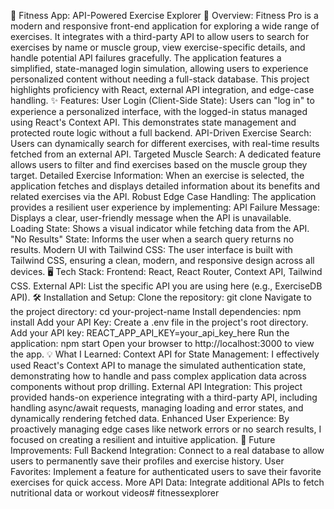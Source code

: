 💪 Fitness App: API-Powered Exercise Explorer
🚀 Overview:
Fitness Pro is a modern and responsive front-end application for exploring a wide range of exercises. It integrates with a third-party API to allow users to search for exercises by name or muscle group, view exercise-specific details, and handle potential API failures gracefully. The application features a simplified, state-managed login simulation, allowing users to experience personalized content without needing a full-stack database. This project highlights proficiency with React, external API integration, and edge-case handling. 
✨ Features:
User Login (Client-Side State): Users can "log in" to experience a personalized interface, with the logged-in status managed using React's Context API. This demonstrates state management and protected route logic without a full backend.
API-Driven Exercise Search: Users can dynamically search for different exercises, with real-time results fetched from an external API.
Targeted Muscle Search: A dedicated feature allows users to filter and find exercises based on the muscle group they target.
Detailed Exercise Information: When an exercise is selected, the application fetches and displays detailed information about its benefits and related exercises via the API.
Robust Edge Case Handling: The application provides a resilient user experience by implementing:
API Failure Message: Displays a clear, user-friendly message when the API is unavailable.
Loading State: Shows a visual indicator while fetching data from the API.
"No Results" State: Informs the user when a search query returns no results.
Modern UI with Tailwind CSS: The user interface is built with Tailwind CSS, ensuring a clean, modern, and responsive design across all devices. 
🖥️ Tech Stack:
Frontend: React, React Router, Context API, Tailwind CSS.
External API: List the specific API you are using here (e.g., ExerciseDB API). 
🛠️ Installation and Setup:
Clone the repository: git clone <your-repo-link>
Navigate to the project directory: cd your-project-name
Install dependencies: npm install
Add your API Key:
Create a .env file in the project's root directory.
Add your API key: REACT_APP_API_KEY=your_api_key_here
Run the application: npm start
Open your browser to http://localhost:3000 to view the app. 
💡 What I Learned:
Context API for State Management: I effectively used React's Context API to manage the simulated authentication state, demonstrating how to handle and pass complex application data across components without prop drilling.
External API Integration: This project provided hands-on experience integrating with a third-party API, including handling async/await requests, managing loading and error states, and dynamically rendering fetched data.
Enhanced User Experience: By proactively managing edge cases like network errors or no search results, I focused on creating a resilient and intuitive application. 
🔮 Future Improvements:
Full Backend Integration: Connect to a real database to allow users to permanently save their profiles and exercise history.
User Favorites: Implement a feature for authenticated users to save their favorite exercises for quick access.
More API Data: Integrate additional APIs to fetch nutritional data or workout videos#   f i t n e s s e x p l o r e r  
 